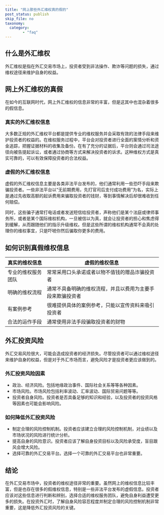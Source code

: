 ```yaml
---
title: "网上那些外汇维权真的假的"
post_status: publish
skip_file: no
taxonomy:
  category:
        - "faq"
---
```


## 什么是外汇维权

外汇维权是指在外汇交易市场上，投资者受到非法操作、欺诈等问题的损失，通过维权途径来维护自身的权益。

## 网上外汇维权的真假

在如今的互联网时代，网上外汇维权的信息非常的丰富，但是这其中也混杂着很多的假信息。

### 真实的外汇维权信息

大多数正规的外汇维权平台都是提供专业的维权服务并会采取有效的法律手段来维护投资者的权益的。在维权服务过程中，平台会对投资者进行全面的案情分析和资金追踪，把握证据材料的收集及备份。在有了充分的证据后，平台则会通过司法途径向被告提起诉讼，或者通过协商等方式来解决投资者的诉求。这种维权方式是真实可靠的，可以有效保障投资者的合法权益。

### 虚假的外汇维权信息

虚假的外汇维权信息主要是各类非法平台发布的，他们通常利用一些恐吓手段来欺骗投资者。一些非法平台以“无前期费用，先打官司后支付成功费用”为名，实际上是通过先收取高额的起诉费用来骗取投资者的钱财，等到事情解决后却很难收到任何赔偿。

同时，这些骗子通常打电话或者发送短信给投资者，声称他们是某个法庭或律师事务所，或者是某个国际维权机构，一旦被信以为真，就会让投资者的担心和焦虑得到缓解，从而跟随他们的指示升级维权。但是这些所谓的维权机构通常不会真的处理你的维权事宜，只是吓唬你然后骗取你更多的费用。

## 如何识别真假维权信息

| 真实的维权信息 | 虚假的维权信息 |
| --- | --- |
| 专业的维权服务团队 | 常常采用口头承诺或者以物不值钱的赠品诈骗投资者 |
| 明确的维权流程 | 通常不具备明确的维权流程，并且以费用为主要手段来欺骗投资者 |
| 有案例参考 | 很难提供具体的案例参考，只能以宣传资料来吸引投资者 |
| 合法的运作手段 | 通常使用非法手段骗取投资者的财物 |

## 外汇投资风险

外汇交易风险很大，可能会造成投资者的经济损失。尽管投资者可以通过维权途径来维护自身的权益，但是对于外汇市场而言，避免风险才是投资者更应该做到的。

### 外汇投资风险因素

- 政治、经济风险。包括地缘政治事件、国际社会关系等等各种因素。
- 市场风险。市场风险包括利率波动、汇率波动、国际贸易问题等等。
- 投资者自身风险。投资者是否具备足够的知识和经验，以及投资者的投资风格等因素也可能会影响风险。

### 如何降低外汇投资风险

- 制定合理的风险控制机制。投资者应该建立合理的风险控制机制，对业绩以及市场状况的风险进行统计分析。
- 提高自身的风险意识。投资者应该了解自身投资目标以及风险承受度，盲目跟风会增大风险。
- 选择可靠的外汇交易平台。选择一个可靠的外汇交易平台也非常重要。

## 结论

在外汇交易市场中，投资者的维权途径非常的重要。虽然网上的维权信息比较丰富，但是也存在很多的假维权信息，特别是一些非法平台发布的虚假信息。投资者应该对这些信息进行判断和辨别，选择合适的维权服务团队，避免自身利益遭受更多的损失。在投资外汇时，了解自身风险容忍程度并制定合理的风险控制机制非常重要，这是降低外汇投资风险的关键。
